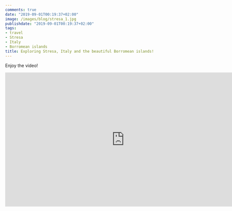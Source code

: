 ```yaml
---
comments: true
date: "2019-09-01T00:19:37+02:00"
image: /images/blog/stresa_1.jpg
publishdate: "2019-09-01T00:19:37+02:00"
tags:
- travel
- Stresa
- Italy
- Borromean islands
title: Exploring Stresa, Italy and the beautiful Borromean islands!
---
```


Enjoy the video!

<iframe width="768" height="432" src="https://www.youtube.com/embed/IxyLomFlhw8" frameborder="0" allowfullscreen></iframe>